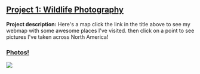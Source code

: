 ## [Project 1: Wildlife Photography](https://rad-sc.github.io/Webmap/qgis2web_photomap/index.html)

**Project description:** Here's a map  click the link in the title above to see my webmap with some awesome places I've visited. then click on a point to see pictures I've taken across North America!

### [Photos!](https://https://www.instagram.com/allthingswild.photos/)
<img src="https://rad-sc.github.io/images/20200129_004923-COLLAGE.jpg?raw=true"/>
